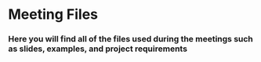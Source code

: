 <h1>Meeting Files</h1>
<h3>Here you will find all of the files used during the meetings such as slides, examples, and project requirements</h3>

